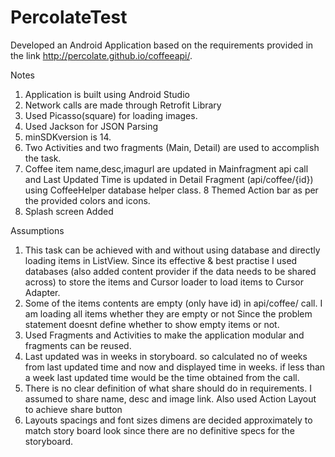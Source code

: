 # PercolateTest
Developed an Android Application based on the requirements provided in the link http://percolate.github.io/coffeeapi/.

Notes
1. Application is built using Android Studio
2. Network calls are made through Retrofit Library
3. Used Picasso(square) for loading images.
4. Used Jackson for JSON Parsing
5. minSDKversion is 14.
6. Two Activities and two fragments (Main, Detail) are used to accomplish the task.
7. Coffee item name,desc,imagurl are updated in Mainfragment api call and
Last Updated Time is updated in Detail Fragment (api/coffee/{id}) using CoffeeHelper database helper class.
8 Themed Action bar as per the provided colors and icons.
9. Splash screen Added

Assumptions

1. This task can be achieved with and without using database and directly loading items in ListView.
Since its effective & best practise I used databases (also added content provider if the data needs to be shared across)
to store the items and Cursor loader to load items to Cursor Adapter.
2. Some of the items contents are empty (only have id) in api/coffee/ call. I am loading all items whether they are empty or not
Since the problem statement doesnt define whether to show empty items or not.
3. Used Fragments and Activities to make the application modular and fragments can be reused.
4. Last updated was in weeks in storyboard. so calculated no of weeks from last updated time and now and displayed time in weeks. if less than a week
last updated time would be the time obtained from the call.
5. There is no clear definition of what share should do in requirements. I assumed to share name, desc and image link. Also used
Action Layout to achieve share button
6. Layouts spacings and font sizes dimens are decided approximately to match story board look
since there are no definitive specs for the storyboard.

